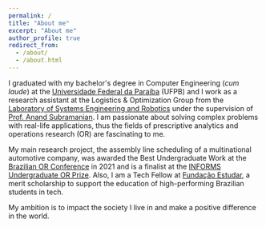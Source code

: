 ```yaml
---
permalink: /
title: "About me"
excerpt: "About me"
author_profile: true
redirect_from: 
  - /about/
  - /about.html
---
```


I graduated with my bachelor's degree in Computer Engineering (_cum laude_) at the [Universidade Federal da Paraíba](https://www.ufpb.br/) (UFPB) and I work as a research assistant at the Logistics & Optimization Group from the [Laboratory of Systems Engineering and Robotics](https://laser.ci.ufpb.br/) under the supervision of [Prof. Anand Subramanian](https://ci.ufpb.br/anand). I am passionate about solving complex problems with real-life applications, thus the fields of prescriptive analytics and operations research (OR) are fascinating to me.

My main research project, the assembly line scheduling of a multinational automotive company, was awarded the Best Undergraduate Work at the [Brazilian OR Conference](https://sbpo2021.galoa.com.br/) in 2021 and is a finalist at the [INFORMS Undergraduate OR Prize](https://www.informs.org/Recognizing-Excellence/INFORMS-Prizes/Undergraduate-Operations-Research-Prize). Also, I am a Tech Fellow at [Fundação Estudar](https://www.estudar.org.br/), a merit scholarship to support the education of high-performing Brazilian students in tech.

My ambition is to impact the society I live in and make a positive difference in the world.
